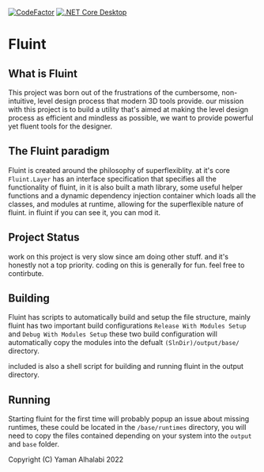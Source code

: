 [![CodeFactor](https://www.codefactor.io/repository/github/rainboi64/fluint/badge)](https://www.codefactor.io/repository/github/rainboi64/fluint)
[![.NET Core Desktop](https://github.com/Rainboi64/Fluint/actions/workflows/dotnet-desktop.yml/badge.svg)](https://github.com/Rainboi64/Fluint/actions/workflows/dotnet-desktop.yml)

# Fluint

## What is Fluint

This project was born out of the frustrations of the cumbersome, non-intuitive, level design process that modern 3D tools provide. our mission with this project is to build a utility that's aimed at making the level design process as efficient and mindless as possible, we want to provide powerful yet fluent tools for the designer.

## The Fluint paradigm
Fluint is created around the philosophy of superflexiblity. at it's core ``Fluint.Layer`` has an interface specification that specifies all the functionality of fluint, in it is also built a math library, some useful helper functions and a dynamic dependency injection container which loads all the classes, and modules at runtime, allowing for the superflexible nature of fluint. in fluint if you can see it, you can mod it.

## Project Status
work on this project is very slow since am doing other stuff. and it's honestly not a top priority.
coding on this is generally for fun. feel free to contirbute.

## Building
Fluint has scripts to automatically build and setup the file structure, mainly fluint has two important build configurations ``Release With Modules Setup`` and ``Debug With Modules Setup`` these two build configuration will automatically copy the modules into the defualt ``(SlnDir)/output/base/`` directory.

included is also a shell script for building and running fluint in the output directory.

## Running 
Starting fluint for the first time will probably popup an issue about missing runtimes, these could be located in the ``/base/runtimes`` directory, you will need to copy the files contained depending on your system into the ``output`` and ``base`` folder.

Copyright (C) Yaman Alhalabi 2022
